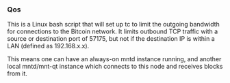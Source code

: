 ### Qos ###

This is a Linux bash script that will set up tc to limit the outgoing bandwidth for connections to the Bitcoin network. It limits outbound TCP traffic with a source or destination port of 57175, but not if the destination IP is within a LAN (defined as 192.168.x.x).

This means one can have an always-on mntd instance running, and another local mntd/mnt-qt instance which connects to this node and receives blocks from it.
